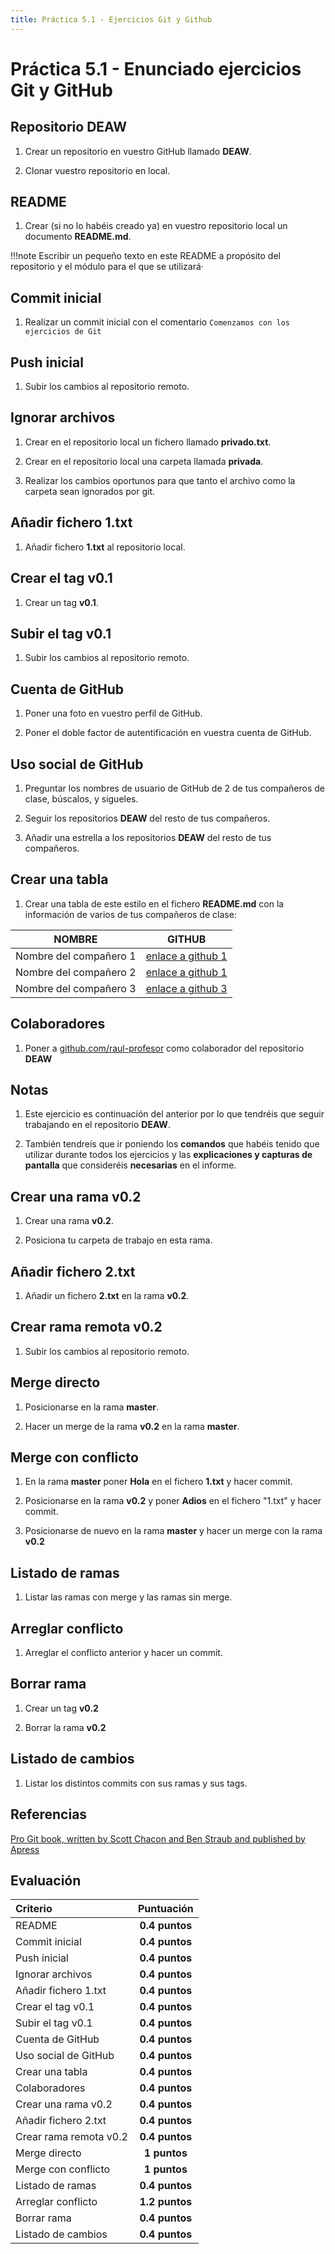 ```yaml
---
title: Práctica 5.1 - Ejercicios Git y Github
---
```


# Práctica 5.1 - Enunciado ejercicios Git y GitHub

## Repositorio DEAW

1. Crear un repositorio en vuestro GitHub llamado **DEAW**.

2. Clonar vuestro repositorio en local.

## README

1. Crear (si no lo habéis creado ya) en vuestro repositorio local
   un documento **README.md**.

!!!note
    Escribir un pequeño texto en este README a propósito del repositorio y el módulo para el que se utilizará·

## Commit inicial

1. Realizar un commit inicial con el comentario `Comenzamos con los ejercicios de Git`

## Push inicial

1. Subir los cambios al repositorio remoto.

## Ignorar archivos

1. Crear en el repositorio local un fichero llamado **privado.txt**.

2. Crear en el repositorio local una carpeta llamada **privada**.

3. Realizar los cambios oportunos para que tanto el archivo como
   la carpeta sean ignorados por git.

## Añadir fichero 1.txt

1. Añadir fichero **1.txt** al repositorio local.

## Crear el tag v0.1

1. Crear un tag **v0.1**.

## Subir el tag v0.1

1. Subir los cambios al repositorio remoto.

## Cuenta de GitHub

1. Poner una foto en vuestro perfil de GitHub.

2. Poner el doble factor de autentificación en vuestra cuenta de GitHub.

## Uso social de GitHub

1. Preguntar los nombres de usuario de GitHub de 2 de tus compañeros de clase, búscalos, y sigueles.

2. Seguir los repositorios **DEAW** del resto de tus compañeros.

3. Añadir una estrella a los repositorios **DEAW** del resto de tus compañeros.

## Crear una tabla

1. Crear una tabla de este estilo en el fichero **README.md**
   con la información de varios de tus compañeros de clase:

| NOMBRE                 | GITHUB                                            |
| ---------------------- | ------------------------------------------------- |
| Nombre del compañero 1 | [enlace a github 1](http://github.com/asanzdiego) |
| Nombre del compañero 2 | [enlace a github 1](http://github.com/asanzdiego) |
| Nombre del compañero 3 | [enlace a github 3](http://github.com/asanzdiego) |

## Colaboradores

1. Poner a [github.com/raul-profesor](http://github.com/asanzdiego)
   como colaborador del repositorio **DEAW**

## Notas

1. Este ejercicio es continuación del anterior por lo que
   tendréis que seguir trabajando en el repositorio **DEAW**.

2. También tendreís que ir poniendo los **comandos**
   que habéis tenido que utilizar durante todos los ejercicios
   y las **explicaciones y capturas de pantalla** que consideréis **necesarias**  en el informe.

## Crear una rama v0.2

1. Crear una rama **v0.2**.

2. Posiciona tu carpeta de trabajo en esta rama.

## Añadir fichero 2.txt

1. Añadir un fichero **2.txt** en la rama **v0.2**.

## Crear rama remota v0.2

1. Subir los cambios al repositorio remoto.

## Merge directo

1. Posicionarse en la rama **master**.

2. Hacer un merge de la rama **v0.2** en la rama **master**.

## Merge con conflicto

1. En la rama **master** poner **Hola** en el fichero **1.txt** y hacer commit.

2. Posicionarse en la rama **v0.2** y poner **Adios** en el fichero "1.txt" y hacer commit.

3. Posicionarse de nuevo en la rama **master** y hacer un merge con la rama **v0.2**

## Listado de ramas

1. Listar las ramas con merge y las ramas sin merge.

## Arreglar conflicto

1. Arreglar el conflicto anterior y hacer un commit.

## Borrar rama

1. Crear un tag **v0.2**

2. Borrar la rama **v0.2**

## Listado de cambios

1. Listar los distintos commits con sus ramas y sus tags.

## Referencias

[Pro Git book, written by Scott Chacon and Ben Straub and published by Apress](https://git-scm.com/book/es/v2)

## Evaluación

| Criterio               | Puntuación     |
|:---------------------- |:--------------:|
| README                 | **0.4 puntos** |
| Commit inicial         | **0.4 puntos** |
| Push inicial           | **0.4 puntos** |
| Ignorar archivos       | **0.4 puntos** |
| Añadir fichero 1.txt   | **0.4 puntos** |
| Crear el tag v0.1      | **0.4 puntos** |
| Subir el tag v0.1      | **0.4 puntos** |
| Cuenta de GitHub       | **0.4 puntos** |
| Uso social de GitHub   | **0.4 puntos** |
| Crear una tabla        | **0.4 puntos** |
| Colaboradores          | **0.4 puntos** |
| Crear una rama v0.2    | **0.4 puntos** |
| Añadir fichero 2.txt   | **0.4 puntos** |
| Crear rama remota v0.2 | **0.4 puntos** |
| Merge directo          | **1 puntos**   |
| Merge con conflicto    | **1 puntos**   |
| Listado de ramas       | **0.4 puntos** |
| Arreglar conflicto     | **1.2 puntos** |
| Borrar rama            | **0.4 puntos** |
| Listado de cambios     | **0.4 puntos** |
